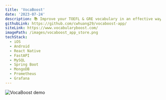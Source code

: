 ```yaml
---
title: 'VocaBoost'
date: '2023-07-24'
description: 📚 Improve your TOEFL & GRE vocabulary in an effective way
githubLink: https://github.com/cwhuang29/vocaboost-app/
siteLink: https://www.vocabularyboost.com/
imagePath: /images/vocaboost_app_store.png
techStack:
  - iOS
  - Android
  - React Native
  - FastAPI
  - MySQL
  - Spring Boot
  - MongoDB
  - Prometheus
  - Grafana
---
```


![VocaBoost demo](/images/vocaboost_app_store.png)

